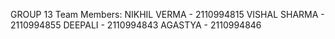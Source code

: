 GROUP 13
Team Members: NIKHIL VERMA - 2110994815
              VISHAL SHARMA - 2110994855
              DEEPALI - 2110994843
              AGASTYA - 2110994846
